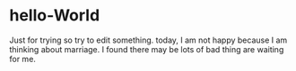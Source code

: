 # hello-World
Just for trying
so try to edit something.
today, I am not happy because I am thinking about marriage. I found there may be lots of bad thing are waiting for me.
